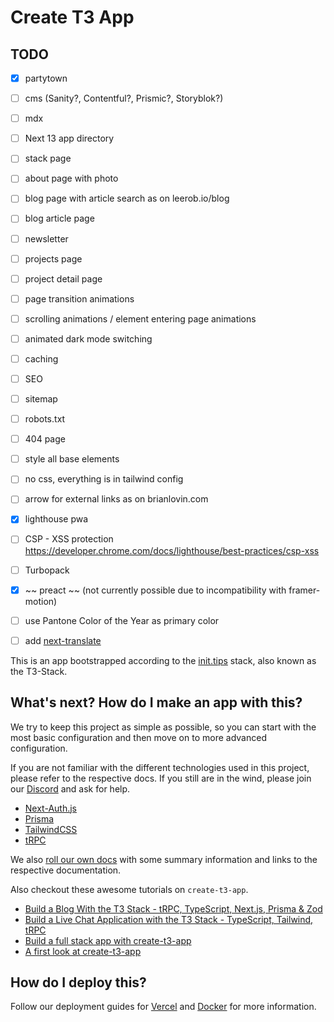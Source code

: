 # Create T3 App

## TODO

- [x] partytown
- [ ] cms (Sanity?, Contentful?, Prismic?, Storyblok?)
- [ ] mdx
- [ ] Next 13 app directory
- [ ] stack page
- [ ] about page with photo
- [ ] blog page with article search as on leerob.io/blog
- [ ] blog article page
- [ ] newsletter
- [ ] projects page
- [ ] project detail page
- [ ] page transition animations
- [ ] scrolling animations / element entering page animations
- [ ] animated dark mode switching
- [ ] caching
- [ ] SEO
- [ ] sitemap
- [ ] robots.txt
- [ ] 404 page
- [ ] style all base elements
- [ ] no css, everything is in tailwind config
- [ ] arrow for external links as on brianlovin.com
- [x] lighthouse pwa
- [ ] CSP - XSS protection https://developer.chrome.com/docs/lighthouse/best-practices/csp-xss
- [ ] Turbopack
- [x] ~~ preact ~~ (not currently possible due to incompatibility with framer-motion)
- [ ] use Pantone Color of the Year as primary color
- [ ] add [next-translate](https://github.com/aralroca/next-translate)


This is an app bootstrapped according to the [init.tips](https://init.tips) stack, also known as the T3-Stack.

## What's next? How do I make an app with this?

We try to keep this project as simple as possible, so you can start with the most basic configuration and then move on to more advanced configuration.

If you are not familiar with the different technologies used in this project, please refer to the respective docs. If you still are in the wind, please join our [Discord](https://t3.gg/discord) and ask for help.

- [Next-Auth.js](https://next-auth.js.org)
- [Prisma](https://prisma.io)
- [TailwindCSS](https://tailwindcss.com)
- [tRPC](https://trpc.io)

We also [roll our own docs](https://beta.create.t3.gg) with some summary information and links to the respective documentation.

Also checkout these awesome tutorials on `create-t3-app`.

- [Build a Blog With the T3 Stack - tRPC, TypeScript, Next.js, Prisma & Zod](https://www.youtube.com/watch?v=syEWlxVFUrY)
- [Build a Live Chat Application with the T3 Stack - TypeScript, Tailwind, tRPC](https://www.youtube.com/watch?v=dXRRY37MPuk)
- [Build a full stack app with create-t3-app](https://www.nexxel.dev/blog/ct3a-guestbook)
- [A first look at create-t3-app](https://dev.to/ajcwebdev/a-first-look-at-create-t3-app-1i8f)

## How do I deploy this?

Follow our deployment guides for [Vercel](https://beta.create.t3.gg/en/deployment/vercel) and [Docker](https://beta.create.t3.gg/en/deployment/docker) for more information.
